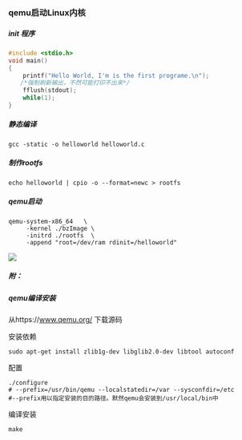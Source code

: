 ### qemu启动Linux内核

##### init 程序

```c
#include <stdio.h>
void main()
{
    printf("Hello World, I'm is the first programe.\n");
　　/*强制刷新输出，不然可能打印不出来*/
    fflush(stdout);
    while(1);
}
```

##### 静态编译

```shell
gcc -static -o helloworld helloworld.c
```

##### 制作rootfs

```shell
echo helloworld | cpio -o --format=newc > rootfs
```

##### qemu启动

```shell
qemu-system-x86_64   \
     -kernel ./bzImage \
     -initrd ./rootfs  \
     -append "root=/dev/ram rdinit=/helloworld"
```

![](https://cdn.jsdelivr.net/gh/Zauther/figurebed/imgs/20210801214558.png)



##### 附：

##### qemu编译安装

从https://www.qemu.org/ 下载源码

安装依赖

```shell
sudo apt-get install zlib1g-dev libglib2.0-dev libtool autoconf
```

配置

```shell
./configure 
# --prefix=/usr/bin/qemu --localstatedir=/var --sysconfdir=/etc
#--prefix用以指定安装的目的路径。默然qemu会安装到/usr/local/bin中
```

编译安装

```shell
make
```

